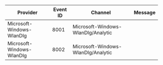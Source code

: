 Provider                   |  Event ID  |  Channel                             |  Message
---------------------------|------------|--------------------------------------|---------
Microsoft-Windows-WlanDlg  |  8001      |  Microsoft-Windows-WlanDlg/Analytic  |
Microsoft-Windows-WlanDlg  |  8002      |  Microsoft-Windows-WlanDlg/Analytic  |
